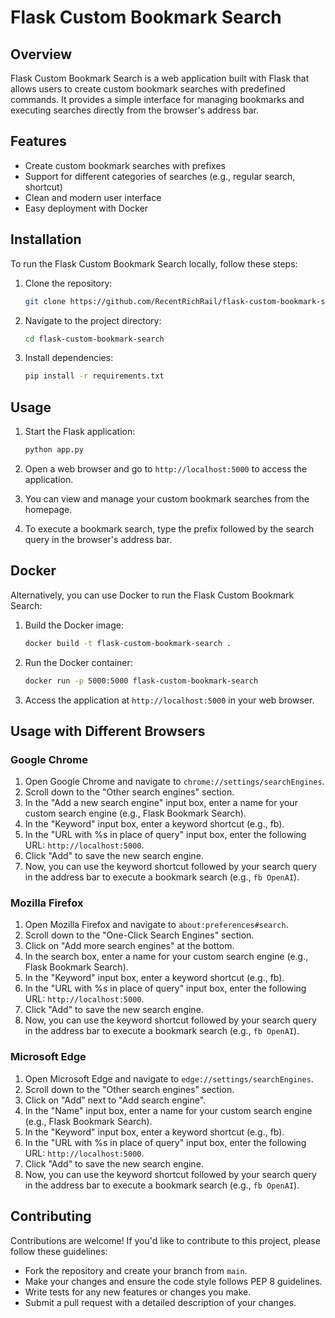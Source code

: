# Flask Custom Bookmark Search

## Overview

Flask Custom Bookmark Search is a web application built with Flask that allows users to create custom bookmark searches with predefined commands. It provides a simple interface for managing bookmarks and executing searches directly from the browser's address bar.

## Features

- Create custom bookmark searches with prefixes
- Support for different categories of searches (e.g., regular search, shortcut)
- Clean and modern user interface
- Easy deployment with Docker

## Installation

To run the Flask Custom Bookmark Search locally, follow these steps:

1. Clone the repository:

   ```bash
   git clone https://github.com/RecentRichRail/flask-custom-bookmark-search.git
   ```

2. Navigate to the project directory:

   ```bash
   cd flask-custom-bookmark-search
   ```

3. Install dependencies:

   ```bash
   pip install -r requirements.txt
   ```

## Usage

1. Start the Flask application:

   ```bash
   python app.py
   ```

2. Open a web browser and go to `http://localhost:5000` to access the application.

3. You can view and manage your custom bookmark searches from the homepage.

4. To execute a bookmark search, type the prefix followed by the search query in the browser's address bar.

## Docker

Alternatively, you can use Docker to run the Flask Custom Bookmark Search:

1. Build the Docker image:

   ```bash
   docker build -t flask-custom-bookmark-search .
   ```

2. Run the Docker container:

   ```bash
   docker run -p 5000:5000 flask-custom-bookmark-search
   ```

3. Access the application at `http://localhost:5000` in your web browser.

## Usage with Different Browsers

### Google Chrome

1. Open Google Chrome and navigate to `chrome://settings/searchEngines`.
2. Scroll down to the "Other search engines" section.
3. In the "Add a new search engine" input box, enter a name for your custom search engine (e.g., Flask Bookmark Search).
4. In the "Keyword" input box, enter a keyword shortcut (e.g., fb).
5. In the "URL with %s in place of query" input box, enter the following URL: `http://localhost:5000`.
6. Click "Add" to save the new search engine.
7. Now, you can use the keyword shortcut followed by your search query in the address bar to execute a bookmark search (e.g., `fb OpenAI`).

### Mozilla Firefox

1. Open Mozilla Firefox and navigate to `about:preferences#search`.
2. Scroll down to the "One-Click Search Engines" section.
3. Click on "Add more search engines" at the bottom.
4. In the search box, enter a name for your custom search engine (e.g., Flask Bookmark Search).
5. In the "Keyword" input box, enter a keyword shortcut (e.g., fb).
6. In the "URL with %s in place of query" input box, enter the following URL: `http://localhost:5000`.
7. Click "Add" to save the new search engine.
8. Now, you can use the keyword shortcut followed by your search query in the address bar to execute a bookmark search (e.g., `fb OpenAI`).

### Microsoft Edge

1. Open Microsoft Edge and navigate to `edge://settings/searchEngines`.
2. Scroll down to the "Other search engines" section.
3. Click on "Add" next to "Add search engine".
4. In the "Name" input box, enter a name for your custom search engine (e.g., Flask Bookmark Search).
5. In the "Keyword" input box, enter a keyword shortcut (e.g., fb).
6. In the "URL with %s in place of query" input box, enter the following URL: `http://localhost:5000`.
7. Click "Add" to save the new search engine.
8. Now, you can use the keyword shortcut followed by your search query in the address bar to execute a bookmark search (e.g., `fb OpenAI`).

## Contributing

Contributions are welcome! If you'd like to contribute to this project, please follow these guidelines:

- Fork the repository and create your branch from `main`.
- Make your changes and ensure the code style follows PEP 8 guidelines.
- Write tests for any new features or changes you make.
- Submit a pull request with a detailed description of your changes.
